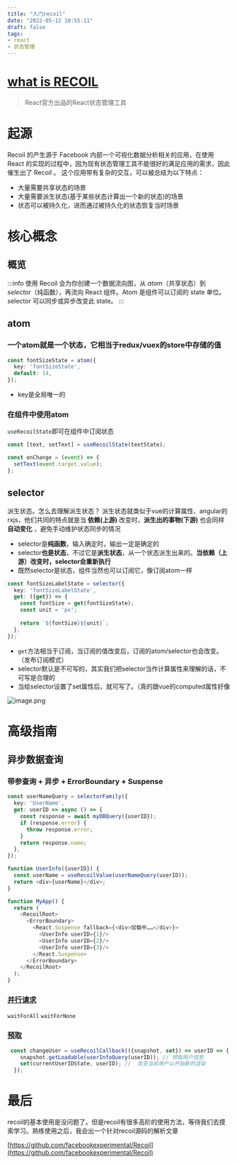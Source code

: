 ```yaml
---
title: "入门recoil"
date: "2022-05-12 10:55:11"
draft: false
tags:
- react
- 状态管理
---
```



# [what is RECOIL](https://recoiljs.org/zh-hans/)
> React官方出品的React状态管理工具

# 起源
Recoil 的产生源于 Facebook 内部一个可视化数据分析相关的应用，在使用 React 的实现的过程中，因为现有状态管理工具不能很好的满足应用的需求，因此催生出了 Recoil 。
这个应用带有复杂的交互，可以被总结为以下特点：

- 大量需要共享状态的场景
- 大量需要派生状态(基于某些状态计算出一个新的状态)的场景
- 状态可以被持久化，进而通过被持久化的状态恢复当时场景
# 核心概念
## 概览
:::info
使用 Recoil 会为你创建一个数据流向图，从 _atom_（共享状态）到 _selector_（纯函数），再流向 React 组件。Atom 是组件可以订阅的 state 单位。selector 可以同步或异步改变此 state。
:::
## atom
### 一个atom就是一个状态，它相当于redux/vuex的store中存储的值
```typescript
const fontSizeState = atom({
  key: 'fontSizeState',
  default: 14,
});
```

- key是全局唯一的
### 在组件中使用atom
`useRecoilState`即可在组件中订阅状态
```typescript
const [text, setText] = useRecoilState(textState);

const onChange = (event) => {
  setText(event.target.value);
};
```
## selector
派生状态。怎么去理解派生状态？
派生状态就类似于vue的计算属性、angular的rxjs，他们共同的特点就是当 **依赖(上游)** 改变时，**派生出的事物(下游)** 也会同样 **自动变化** ，避免手动维护状态同步的情况

- selector是**纯函数**，输入确定时，输出一定是确定的
- selector**也是状态**，不过它是**派生状态**，从一个状态派生出来的。**当依赖（上游）改变时，selector会重新执行**
- 既然selector是状态，组件当然也可以订阅它，像订阅atom一样

```typescript
const fontSizeLabelState = selector({
  key: 'fontSizeLabelState',
  get: ({get}) => {
    const fontSize = get(fontSizeState);
    const unit = 'px';
    
    return `${fontSize}${unit}`;
  },
});
```

- `get`方法相当于订阅，当订阅的值改变后，订阅的atom/selector也会改变。（发布订阅模式）
- selector默认是不可写的，其实我们把selector当作计算属性来理解的话，不可写是合理的
- 当给selector设置了set属性后，就可写了。（真的跟vue的computed属性好像

![image.png](https://cdn.nlark.com/yuque/0/2022/png/1447731/1652322134716-b340068c-9ce0-47dc-a4d4-c0caf407c4d4.png#clientId=u29dd29ed-eab2-4&from=paste&height=474&id=ub151ab7f&originHeight=474&originWidth=445&originalType=binary&ratio=1&rotation=0&showTitle=false&size=20833&status=done&style=none&taskId=u725ab7e7-6860-4d2d-83e3-d5ce2710486&title=&width=445)

# 高级指南
## 异步数据查询
### 带参查询 + 异步 + ErrorBoundary + Suspense
```typescript
const userNameQuery = selectorFamily({
  key: 'UserName',
  get: userID => async () => {
    const response = await myDBQuery({userID});
    if (response.error) {
      throw response.error;
    }
    return response.name;
  },
});

function UserInfo({userID}) {
  const userName = useRecoilValue(userNameQuery(userID));
  return <div>{userName}</div>;
}

function MyApp() {
  return (
    <RecoilRoot>
      <ErrorBoundary>
        <React.Suspense fallback={<div>加载中……</div>}>
          <UserInfo userID={1}/>
          <UserInfo userID={2}/>
          <UserInfo userID={3}/>
        </React.Suspense>
      </ErrorBoundary>
    </RecoilRoot>
  );
}
```
### [并行请求](https://recoiljs.org/zh-hans/docs/guides/asynchronous-data-queries#%E5%B9%B6%E8%A1%8C%E8%AF%B7%E6%B1%82)
`waitForAll` `waitForNone`
### [预取](https://recoiljs.org/zh-hans/docs/guides/asynchronous-data-queries#%E9%A2%84%E5%8F%96)
```typescript
 const changeUser = useRecoilCallback(({snapshot, set}) => userID => {
    snapshot.getLoadable(userInfoQuery(userID)); // 预取用户信息
    set(currentUserIDState, userID); //  改变当前用户以开始新的渲染
  });
```
# 最后
recoil的基本使用是没问题了。但是recoil有很多高阶的使用方法，等待我们去摸索学习。熟练使用之后，我会出一个针对recoil源码的解析文章

[https://github.com/facebookexperimental/Recoil](https://github.com/facebookexperimental/Recoil)
